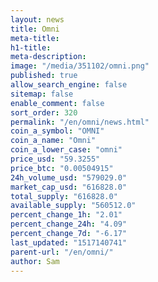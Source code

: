 ```yaml
---
layout: news
title: Omni
meta-title: 
h1-title: 
meta-description: 
image: "/media/351102/omni.png"
published: true
allow_search_engine: false
sitemap: false
enable_comment: false
sort_order: 320
permalink: "/en/omni/news.html"
coin_a_symbol: "OMNI"
coin_a_name: "Omni"
coin_a_lower_case: "omni"
price_usd: "59.3255"
price_btc: "0.00504915"
24h_volume_usd: "579029.0"
market_cap_usd: "616828.0"
total_supply: "616828.0"
available_supply: "560512.0"
percent_change_1h: "2.01"
percent_change_24h: "4.09"
percent_change_7d: "-6.17"
last_updated: "1517140741"
parent-url: "/en/omni/"
author: Sam
---
```



